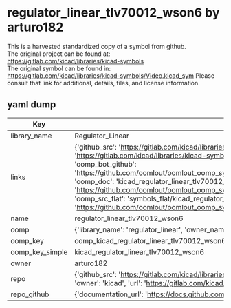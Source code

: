 # regulator_linear_tlv70012_wson6 by arturo182  
This is a harvested standardized copy of a symbol from github.  
The original project can be found at:  
https://gitlab.com/kicad/libraries/kicad-symbols  
The original symbol can be found in:
https://gitlab.com/kicad/libraries/kicad-symbols/Video.kicad_sym
Please consult that link for additional, details, files, and license information.  
## yaml dump  
| Key | Value |  
| --- | --- |  
| library_name | Regulator_Linear |  
| links | {'github_src': 'https://gitlab.com/kicad/libraries/kicad-symbols/Video.kicad_sym', 'github_src_repo': 'https://gitlab.com/kicad/libraries/kicad-symbols', 'oomp_bot': 'kicad_regulator_linear_tlv70012_wson6/working', 'oomp_bot_github': 'https://github.com/oomlout/oomlout_oomp_symbol_bot/tree/main/kicad_regulator_linear_tlv70012_wson6/working', 'oomp_doc': 'kicad_regulator_linear_tlv70012_wson6/working', 'oomp_doc_github': 'https://github.com/oomlout/oomlout_oomp_symbol_doc/tree/main/kicad_regulator_linear_tlv70012_wson6/working', 'oomp_src_flat': 'symbols_flat/kicad_regulator_linear_tlv70012_wson6/working', 'oomp_src_flat_github': 'https://github.com/oomlout/oomlout_oomp_symbol_src/tree/main/kicad_regulator_linear_tlv70012_wson6/working'} |  
| name | regulator_linear_tlv70012_wson6 |  
| oomp | {'library_name': 'regulator_linear', 'owner_name': 'kicad', 'symbol_name': 'regulator_linear_tlv70012_wson6'} |  
| oomp_key | oomp_kicad_regulator_linear_tlv70012_wson6 |  
| oomp_key_simple | kicad_regulator_linear_tlv70012_wson6 |  
| owner | arturo182 |  
| repo | {'github_src': 'https://gitlab.com/kicad/libraries/kicad-symbols/Video.kicad_sym', 'name': 'libraries/kicad-symbols', 'owner': 'kicad', 'url': 'https://gitlab.com/kicad/libraries/kicad-symbols'} |  
| repo_github | {'documentation_url': 'https://docs.github.com/rest/repos/repos#get-a-repository', 'message': 'Not Found'} |  

